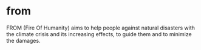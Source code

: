 # from
FROM (Fire Of Humanity) aims to help people against natural disasters with the climate crisis and its increasing effects, to guide them and to minimize the damages.
